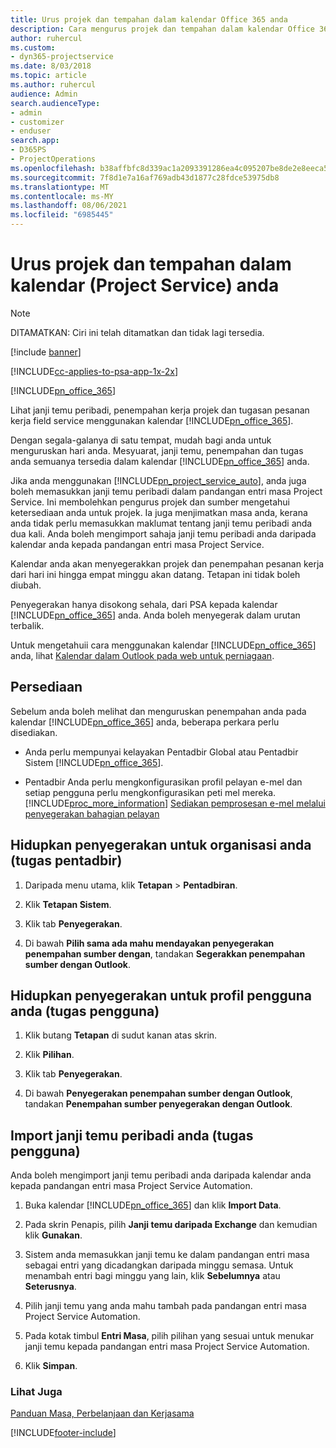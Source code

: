 ```yaml
---
title: Urus projek dan tempahan dalam kalendar Office 365 anda
description: Cara mengurus projek dan tempahan dalam kalendar Office 365 anda
author: ruhercul
ms.custom:
- dyn365-projectservice
ms.date: 8/03/2018
ms.topic: article
ms.author: ruhercul
audience: Admin
search.audienceType:
- admin
- customizer
- enduser
search.app:
- D365PS
- ProjectOperations
ms.openlocfilehash: b38affbfc8d339ac1a2093391286ea4c095207be8de2e8eeca558e6fcc5bcc07
ms.sourcegitcommit: 7f8d1e7a16af769adb43d1877c28fdce53975db8
ms.translationtype: MT
ms.contentlocale: ms-MY
ms.lasthandoff: 08/06/2021
ms.locfileid: "6985445"
---
```

# <a name="manage-projects-and-bookings-in-your-calendar-project-service"></a>Urus projek dan tempahan dalam kalendar (Project Service) anda

> [!Note]
> DITAMATKAN: Ciri ini telah ditamatkan dan tidak lagi tersedia.

[!include [banner](../includes/psa-now-project-operations.md)]

[!INCLUDE[cc-applies-to-psa-app-1x-2x](../includes/cc-applies-to-psa-app-1x-2x.md)]

[!INCLUDE[pn_office_365](../includes/pn-office-365.md)] 

Lihat janji temu peribadi, penempahan kerja projek dan tugasan pesanan kerja field service menggunakan kalendar [!INCLUDE[pn_office_365](../includes/pn-office-365.md)].  
  
 Dengan segala-galanya di satu tempat, mudah bagi anda untuk menguruskan hari anda. Mesyuarat, janji temu, penempahan dan tugas anda semuanya tersedia dalam kalendar [!INCLUDE[pn_office_365](../includes/pn-office-365.md)] anda.  
  
 Jika anda menggunakan [!INCLUDE[pn_project_service_auto](../includes/pn-project-service-auto.md)], anda juga boleh memasukkan janji temu peribadi dalam pandangan entri masa Project Service. Ini membolehkan pengurus projek dan sumber mengetahui ketersediaan anda untuk projek. Ia juga menjimatkan masa anda, kerana anda tidak perlu memasukkan maklumat tentang janji temu peribadi anda dua kali. Anda boleh mengimport sahaja janji temu peribadi anda daripada kalendar anda kepada pandangan entri masa Project Service.  
  
 Kalendar anda akan menyegerakkan projek dan penempahan pesanan kerja dari hari ini hingga empat minggu akan datang. Tetapan ini tidak boleh diubah.  
  
 Penyegerakan hanya disokong sehala, dari PSA kepada kalendar [!INCLUDE[pn_office_365](../includes/pn-office-365.md)] anda. Anda boleh menyegerak dalam urutan terbalik. 
  
 Untuk mengetahuii cara menggunakan kalendar [!INCLUDE[pn_office_365](../includes/pn-office-365.md)] anda, lihat [Kalendar dalam Outlook pada web untuk perniagaan](https://support.office.com/article/Calendar-in-Outlook-on-the-web-for-business-5219c457-d1fe-4c2f-9032-1a816b88e936).  
  
## <a name="setup"></a>Persediaan  
 Sebelum anda boleh melihat dan menguruskan penempahan anda pada kalendar [!INCLUDE[pn_office_365](../includes/pn-office-365.md)] anda, beberapa perkara perlu disediakan.  
  
- Anda perlu mempunyai kelayakan Pentadbir Global atau Pentadbir Sistem [!INCLUDE[pn_office_365](../includes/pn-office-365.md)].  
  
- Pentadbir Anda perlu mengkonfigurasikan profil pelayan e-mel dan setiap pengguna perlu mengkonfigurasikan peti mel mereka. [!INCLUDE[proc_more_information](../includes/proc-more-information.md)] [Sediakan pemprosesan e-mel melalui penyegerakan bahagian pelayan](/dynamics365/customerengagement/on-premises/admin/set-up-server-side-synchronization-of-email-appointments-contacts-and-tasks)  
  
## <a name="turn-on-synchronization-for-your-organization-admin-task"></a>Hidupkan penyegerakan untuk organisasi anda (tugas pentadbir)  
  
1.  Daripada menu utama, klik **Tetapan** > **Pentadbiran**.  
  
2.  Klik **Tetapan Sistem**.  
  
3.  Klik tab **Penyegerakan**.  
  
4.  Di bawah **Pilih sama ada mahu mendayakan penyegerakan penempahan sumber dengan**, tandakan **Segerakkan penempahan sumber dengan Outlook**.  
  
## <a name="turn-on-synchronization-for-your-user-profile-user-task"></a>Hidupkan penyegerakan untuk profil pengguna anda (tugas pengguna)  
  
1.  Klik butang **Tetapan** di sudut kanan atas skrin.  
  
2.  Klik **Pilihan**.  
  
3.  Klik tab **Penyegerakan**.  
  
4.  Di bawah **Penyegerakan penempahan sumber dengan Outlook**, tandakan **Penempahan sumber penyegerakan dengan Outlook**.  
  
## <a name="import-your-personal-appointments-user-task"></a>Import janji temu peribadi anda (tugas pengguna)  
 Anda boleh mengimport janji temu peribadi anda daripada kalendar anda kepada pandangan entri masa Project Service Automation.  
  
1. Buka kalendar [!INCLUDE[pn_office_365](../includes/pn-office-365.md)] dan klik **Import Data**.  
  
2. Pada skrin Penapis, pilih **Janji temu daripada Exchange** dan kemudian klik **Gunakan**.  
  
3. Sistem anda memasukkan janji temu ke dalam pandangan entri masa sebagai entri yang dicadangkan daripada minggu semasa. Untuk menambah entri bagi minggu yang lain, klik **Sebelumnya** atau **Seterusnya**.  
  
4. Pilih janji temu yang anda mahu tambah pada pandangan entri masa Project Service Automation.  
  
5. Pada kotak timbul **Entri Masa**, pilih pilihan yang sesuai untuk menukar janji temu kepada pandangan entri masa Project Service Automation.  
  
6. Klik **Simpan**.  
  
### <a name="see-also"></a>Lihat Juga  
 [Panduan Masa, Perbelanjaan dan Kerjasama](../psa/time-expense-collaboration-guide.md)


[!INCLUDE[footer-include](../includes/footer-banner.md)]